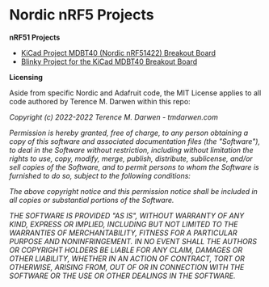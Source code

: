 Nordic nRF5 Projects
====================

**nRF51 Projects**
-    [KiCad Project MDBT40 (Nordic nRF51422) Breakout Board](BreakoutBoardMDBT40/)
-    [Blinky Project for the KiCad MDBT40 Breakout Board](Blinky/)



**Licensing**

Aside from specific Nordic and Adafruit code, the MIT License applies to all code authored by Terence M. Darwen within this repo:

*Copyright (c) 2022-2022 Terence M. Darwen - tmdarwen.com*

*Permission is hereby granted, free of charge, to any person obtaining a copy of
this software and associated documentation files (the "Software"), to deal in
the Software without restriction, including without limitation the rights to
use, copy, modify, merge, publish, distribute, sublicense, and/or sell copies of
the Software, and to permit persons to whom the Software is furnished to do so,
subject to the following conditions:*

*The above copyright notice and this permission notice shall be included in all
copies or substantial portions of the Software.*

*THE SOFTWARE IS PROVIDED "AS IS", WITHOUT WARRANTY OF ANY KIND, EXPRESS OR
IMPLIED, INCLUDING BUT NOT LIMITED TO THE WARRANTIES OF MERCHANTABILITY, FITNESS
FOR A PARTICULAR PURPOSE AND NONINFRINGEMENT. IN NO EVENT SHALL THE AUTHORS OR
COPYRIGHT HOLDERS BE LIABLE FOR ANY CLAIM, DAMAGES OR OTHER LIABILITY, WHETHER
IN AN ACTION OF CONTRACT, TORT OR OTHERWISE, ARISING FROM, OUT OF OR IN
CONNECTION WITH THE SOFTWARE OR THE USE OR OTHER DEALINGS IN THE SOFTWARE.*
